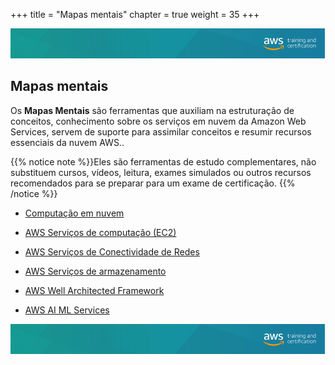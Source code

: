+++ 
title = "Mapas mentais" 
chapter = true 
weight = 35
+++

<img src="images/logo-bar.png" alt="drawing"/>

## Mapas mentais 

Os **Mapas Mentais** são ferramentas que auxiliam na estruturação de conceitos, conhecimento sobre os serviços em nuvem da Amazon Web Services, servem de suporte para assimilar conceitos e resumir recursos essenciais da nuvem AWS..

{{% notice note %}}Eles são ferramentas de estudo complementares, não substituem cursos, vídeos, leitura, exames simulados ou outros recursos recomendados para se preparar para um exame de certificação.
{{% /notice %}}

- <a href="https://www.xmind.net/m/j9TkYx" target="_blank">Computação em nuvem</a>

- <a href="https://www.xmind.net/m/vaa8AP" target="_blank">AWS Serviços de computação (EC2)</a>

- <a href="https://www.xmind.net/m/R6z3B5" target="_blank">AWS Serviços de Conectividade de Redes</a>

- <a href="https://www.xmind.net/m/cjcmFS" target="_blank">AWS Serviços de armazenamento</a>

- <a href="https://www.xmind.net/m/X3ZuFD" target="_blank">AWS Well Architected Framework</a>

- <a href="https://xmind.app/m/mzvwHg" target="_blank">AWS AI ML Services </a>

<img src="images/logo-bar.png" alt="drawing"/>